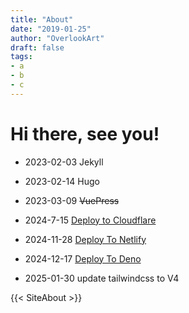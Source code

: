```yaml
---
title: "About"
date: "2019-01-25"
author: "OverlookArt"
draft: false
tags:
- a
- b
- c
---
```



# Hi there, see you!

* 2023-02-03 Jekyll

* 2023-02-14 Hugo

* 2023-03-09 ~~VuePress~~

* 2024-7-15 [Deploy to  Cloudflare](https://overlookart-github-io.pages.dev)

* 2024-11-28 [Deploy To Netlify](https://overlookart-github-io.netlify.app)

* 2024-12-17 [Deploy To Deno](https://overlookart-github-io.deno.dev)

* 2025-01-30 update tailwindcss to V4

{{< SiteAbout >}}